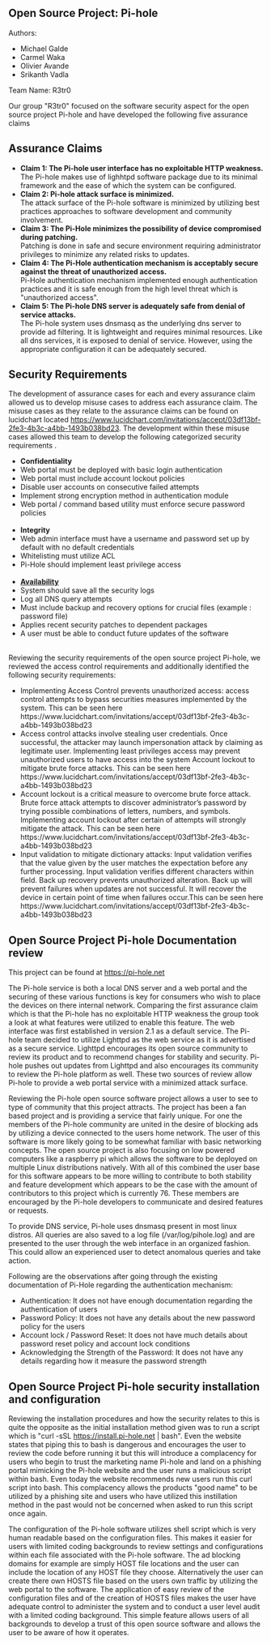 Open Source Project:  Pi-hole
-----------------------------

Authors:  
<ul>            
<li>Michael Galde </li>
<li>Carmel Waka </li>
<li>Olivier Avande</li>
<li>Srikanth Vadla</li>
</ul>
Team Name: R3tr0

Our group "R3tr0" focused on the software security aspect for the open source project Pi-hole and have developed the following five assurance claims


Assurance Claims
-----------------
<ul>
    <li><b>Claim 1: The Pi-hole user interface has no exploitable HTTP weakness.</b></br>The Pi-hole makes use of lighhtpd software package due to its minimal framework and the ease of which the system can be configured.
</li>
<li><b>Claim 2: Pi-hole attack surface is minimized.</b></br>The attack surface of the Pi-hole software is minimized by utilizing best practices approaches to software development and community involvement.
</li>
<li><b>Claim 3: The Pi-Hole minimizes the possibility of device compromised during patching.</b></br>Patching is done in safe and secure environment requiring administrator privileges to minimize any related risks to updates.
</li>
<li><b>Claim 4: The Pi-Hole authentication mechanism is acceptably secure against the threat of unauthorized access.</b></br>Pi-Hole authentication mechanism implemented enough authentication practices and it is safe enough from the high level threat which is "unauthorized access".
</li>
<li><b>Claim 5: The Pi-hole DNS server is adequately safe from denial of service attacks.</b></br>The Pi-hole system uses dnsmasq as the underlying dns server to provide ad filtering. It is lightweight and requires minimal resources.
Like all dns services, it is exposed to denial of service. However, using the appropriate configuration it can be adequately secured.
</li>
</ul>

Security Requirements
---------------------
The development of assurance cases for each and every assurance claim allowed us to develop misuse cases to address each assurance claim. The misuse cases as they relate to the assurance claims can be found on lucidchart located https://www.lucidchart.com/invitations/accept/03df13bf-2fe3-4b3c-a4bb-1493b038bd23. The development within these misuse cases allowed this team to develop the following categorized security requirements .

<ul>
<li><b>Confidentiality</b></li>
<li>Web portal must be deployed with basic login authentication</li>
<li>Web portal must include account lockout policies</li>
<li>Disable user accounts on consecutive failed attempts</li>
<li>Implement strong encryption method in authentication module</li>
<li>Web portal / command based utility must enforce secure password policies</li>
</br>    
<li><b>Integrity</b></li>
<li>Web admin interface must have a username and password set up by default with no default credentials</li>
<li>Whitelisting must utilize ACL</li>
<li>Pi-Hole should implement least privilege access</li>
</br>
<li><b><u>Availability</b></u></li>
<li>System should save all the security logs</li>
<li>Log all DNS query attempts</li>
<li>Must include backup and recovery options for crucial files (example : password file)</li>
<li>Applies recent security patches to dependent packages</li>
<li>A user must be able to conduct future updates of the software</li>
</ul>
</br>
Reviewing the security requirements of the open source project Pi-hole, we reviewed the access control requirements and additionally identified the following security requirements:
<ul>    
<li>Implementing Access Control prevents unauthorized access: access control attempts to bypass securities measures implemented by the system. This can be seen here https://www.lucidchart.com/invitations/accept/03df13bf-2fe3-4b3c-a4bb-1493b038bd23
</li>

<li>Access control attacks involve stealing user credentials. Once successful, the attacker may launch impersonation attack by claiming as legitimate user. Implementing least privileges access may prevent unauthorized users to have access into the system
Account lockout to mitigate brute force attacks. This can be seen here https://www.lucidchart.com/invitations/accept/03df13bf-2fe3-4b3c-a4bb-1493b038bd23
</li>
<li>Account lockout is a critical measure to overcome brute force attack. Brute force attack attempts to discover administrator’s password by trying possible combinations of letters, numbers, and symbols. Implementing account lockout after certain of attempts will strongly mitigate the attack. This can be seen here https://www.lucidchart.com/invitations/accept/03df13bf-2fe3-4b3c-a4bb-1493b038bd23
</li>
<li>Input validation to mitigate dictionary attacks: Input validation verifies that the value given by the user matches the expectation before any further processing. Input validation verifies different characters within field.
Back up recovery prevents unauthorized alteration. Back up will prevent failures when updates are not successful. It will recover the device in certain point of time when failures occur.This can be seen here https://www.lucidchart.com/invitations/accept/03df13bf-2fe3-4b3c-a4bb-1493b038bd23
</li>
</ul>

Open Source Project Pi-hole Documentation review
------------------------------------------------

This project can be found at https://pi-hole.net

The Pi-hole service is both a local DNS server and a web portal and the securing of these various functions is key for consumers who wish to place the devices on there internal network. Comparing the first assurance claim which is that the Pi-hole has no exploitable HTTP weakness the group took a look at what features were utilized to enable this feature. The web interface was first established in version 2.1 as a default service. The Pi-hole team decided to utilize Lighttpd as the web service as it is advertised as a secure service. Lighttpd encourages its open source community to review its product and to recommend changes for stability and security. Pi-hole pushes out updates from Lighttpd and also encourages its community to review the Pi-hole platform as well. These two sources of review allow Pi-hole to provide a web portal service with a minimized attack surface.

Reviewing the Pi-hole open source software project allows a user to see to type of community that this project attracts. The project has been a fan based project and is providing a service that fairly unique. For one the members of the Pi-hole community are united in the desire of blocking ads by utilizing a device connected to the users home network. The user of this software is more likely going to be somewhat familiar with basic networking concepts. The open source project is also focusing on low powered computers like a raspberry pi which allows the software to be deployed on multiple Linux distributions natively. With all of this combined the user base for this software appears to be more willing to contribute to both stability and feature development which appears to be the case with the amount of contributors to this project which is currently 76. These members are encouraged by the Pi-hole developers to communicate and desired features or requests.

To provide DNS service, Pi-hole uses dnsmasq present in most linux distros. All queries are also saved to a log file (/var/log/pihole.log) and are presented to the user through the web interface in an organized fashion. This could allow an experienced user to detect anomalous queries and take action.

Following are the observations after going through the existing documentation of Pi-Hole regarding the authentication mechanism:<ul>
   <li>Authentication: It does not have enough documentation regarding the authentication of users</li>
   <li>Password Policy: It does not have any details about the new password policy for the users</li>
   <li>Account lock / Password Reset: It does not have much details about password reset policy and account lock conditions</li>
   <li>Acknowledging the Strength of the Password: It does not have any details regarding how it measure the password strength</li>
</ul>

Open Source Project Pi-hole security installation and configuration
--------------------------------------------------------------------
Reviewing the installation procedures and how the security relates to this is quite the opposite as the initial installation method given was to run a <curl> script which is "curl -sSL https://install.pi-hole.net | bash". Even the website states that piping this to bash is dangerous and encourages the user to review the code before running it but this will introduce a complacency for users who begin to trust the marketing name Pi-hole and land on a phishing portal mimicking the Pi-hole website and the user runs a malicious script within bash. Even today the website recommends new users run this curl script into bash. This complacency allows the products "good name" to be utilized by a phishing site and users who have utilized this instillation method in the past would not be concerned when asked to run this script once again.

The configuration of the Pi-hole software utilizes shell script which is very human readable based on the configuration files. This makes it easier for users with limited coding backgrounds to review settings and configurations within each file associated with the Pi-hole software. The ad blocking domains for example are simply HOST file locations and the user can include the location of any HOST file they choose. Alternatively the user can create there own HOSTS file based on the users own traffic by utilizing the web portal to the software. The application of easy review of the configuration files and of the creation of HOSTS files makes the user have adequate control to administer the system and to conduct a user level audit with a limited coding background. This simple feature allows users of all backgrounds to develop a trust of this open source software and allows the user to be aware of how it operates.
